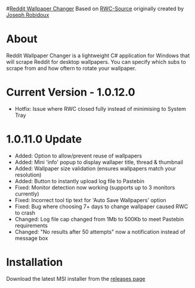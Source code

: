 #[Reddit Wallpaper Changer](https://www.reddit.com/r/rwallpaperchanger/)
Based on [RWC-Source](https://github.com/JosephRobidoux/RWC-Source) originally created by [Joseph Robidoux](https://github.com/JosephRobidoux)

# About
Reddit Wallpaper Changer is a lightweight C# application for Windows that will scrape Reddit for desktop wallpapers. You can specify which subs to scrape from and how oftern to rotate your wallpaper.

# Current Version - 1.0.12.0
- Hotfix: Issue where RWC closed fully instead of minimising to System Tray

# 1.0.11.0 Update 
- Added: Option to allow/prevent reuse of wallpapers
- Added: Mini 'info' popup to display wallaper title, thread & thumbnail
- Added: Wallpaper size validation (ensures wallpapers match your resolution)
- Added: Button to instantly upload log file to Pastebin
- Fixed: Monitor detection now working (supports up to 3 monitors currently)
- Fixed: Incorrect tool tip text for 'Auto Save Wallpapers' option
- Fixed: Bug where choosing 7+ days to change wallpaper caused RWC to crash
- Changed: Log file cap changed from 1Mb to 500Kb to meet Pastebin requirements
- Changed: "No results after 50 attempts" now a notification instead of message box

# Installation
Download the latest MSI installer from the [releases page](https://github.com/Rawns/Reddit-Wallpaper-Changer/releases)
